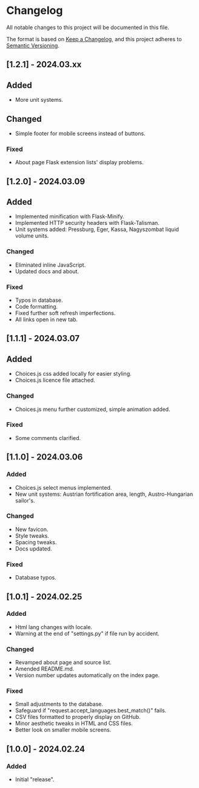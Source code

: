 # Changelog

All notable changes to this project will be documented in this file.

The format is based on [Keep a Changelog](https://keepachangelog.com/en/1.1.0/),
and this project adheres to [Semantic Versioning](https://semver.org/spec/v2.0.0.html).

## [1.2.1] - 2024.03.xx

## Added

- More unit systems.

## Changed

- Simple footer for mobile screens instead of buttons.

### Fixed

- About page Flask extension lists' display problems.

## [1.2.0] - 2024.03.09

## Added

- Implemented minification with Flask-Minify.
- Implemented HTTP security headers with Flask-Talisman.
- Unit systems added: Pressburg, Eger, Kassa, Nagyszombat liquid volume units.

### Changed

- Eliminated inline JavaScript.
- Updated docs and about.

### Fixed

- Typos in database.
- Code formatting.
- Fixed further soft refresh imperfections.
- All links open in new tab.

## [1.1.1] - 2024.03.07

## Added

- Choices.js css added locally for easier styling.
- Choices.js licence file attached.

### Changed

- Choices.js menu further customized, simple animation added.

### Fixed

- Some comments clarified.

## [1.1.0] - 2024.03.06

### Added

- Choices.js select menus implemented.
- New unit systems: Austrian fortification area, length, Austro-Hungarian sailor's.

### Changed

- New favicon.
- Style tweaks.
- Spacing tweaks.
- Docs updated.

### Fixed

- Database typos.

## [1.0.1] - 2024.02.25

### Added

- Html lang changes with locale.
- Warning at the end of "settings.py" if file run by accident.

### Changed

- Revamped about page and source list.
- Amended README.md.
- Version number updates automatically on the index page.

### Fixed

- Small adjustments to the database.
- Safeguard if "request.accept_languages.best_match()" fails.
- CSV files formatted to properly display on GitHub.
- Minor aesthetic tweaks in HTML and CSS files.
- Better look on smaller mobile screens.

## [1.0.0] - 2024.02.24

### Added

- Initial "release".
